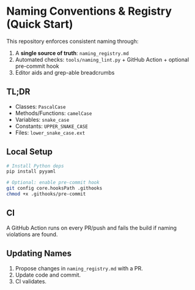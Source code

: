 # Naming Conventions & Registry (Quick Start)

This repository enforces consistent naming through:
1. A **single source of truth**: `naming_registry.md`
2. Automated checks: `tools/naming_lint.py` + GitHub Action + optional pre-commit hook
3. Editor aids and grep-able breadcrumbs

## TL;DR

- Classes: `PascalCase`
- Methods/Functions: `camelCase`
- Variables: `snake_case`
- Constants: `UPPER_SNAKE_CASE`
- Files: `lower_snake_case.ext`

## Local Setup

```bash
# Install Python deps
pip install pyyaml

# Optional: enable pre-commit hook
git config core.hooksPath .githooks
chmod +x .githooks/pre-commit
```

## CI

A GitHub Action runs on every PR/push and fails the build if naming violations are found.

## Updating Names

1. Propose changes in `naming_registry.md` with a PR.
2. Update code and commit.
3. CI validates.